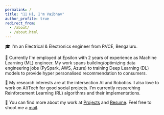 ```yaml
---
permalink: /
title: "👋🏼 Hi, I'm Vaibhav"
author_profile: true
redirect_from: 
  - /about/
  - /about.html
---
```


🎓 I'm an Electrical & Electronics engineer from RVCE, Bengaluru. 

🏣 Currently I'm employed at Epsilon with 2 years of experience as Machine Learning (ML) engineer. My work spans building/optimizing data engineering jobs (PySpark, AWS, Azure) to training Deep Learning (DL) models to provide hyper personalised recommendation to consumers.

🔬 My research interests are at the intersection AI and Robotics. I also love to work on AI/Tech for good social projects. I'm currently researching Reinforcement Learning (RL) algorithms and their implementations. 

📩 You can find more about my work at [Projects](https://vaiijha.github.io/projects/ "Projects Page") and [Resume](https://vaiijha.github.io/resume/ "Resume"). Feel free to shoot me a [mail](mailto:vaijha22@gmail.com).
